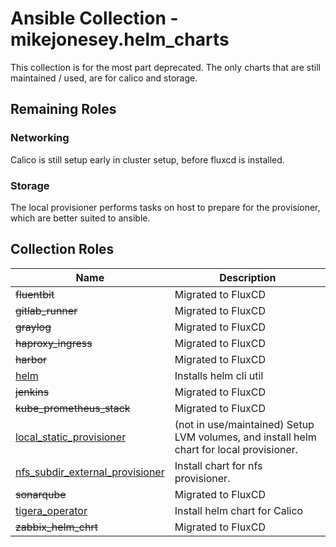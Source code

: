 # Ansible Collection - mikejonesey.helm_charts

This collection is for the most part deprecated. The only charts that are still maintained / used, are for calico and storage.

## Remaining Roles

### Networking

Calico is still setup early in cluster setup, before fluxcd is installed.

### Storage

The local provisioner performs tasks on host to prepare for the provisioner, which are better suited to ansible.

## Collection Roles

| Name                                                                     | Description                                                                              |
|--------------------------------------------------------------------------|------------------------------------------------------------------------------------------|
| ~~fluentbit~~                                                            | Migrated to FluxCD                                                                       |
| ~~gitlab_runner~~                                                        | Migrated to FluxCD                                                                       |
| ~~graylog~~                                                              | Migrated to FluxCD                                                                       |
| ~~haproxy_ingress~~                                                      | Migrated to FluxCD                                                                       |
| ~~harbor~~                                                               | Migrated to FluxCD                                                                       |
| [helm](roles/helm)                                                       | Installs helm cli util                                                                   |
| ~~jenkins~~                                                              | Migrated to FluxCD                                                                       |
| ~~kube_prometheus_stack~~                                                | Migrated to FluxCD                                                                       |
| [local_static_provisioner](roles/local_static_provisioner)               | (not in use/maintained) Setup LVM volumes, and install helm chart for local provisioner. |
| [nfs_subdir_external_provisioner](roles/nfs_subdir_external_provisioner) | Install chart for nfs provisioner.                                                       |
| ~~sonarqube~~                                                            | Migrated to FluxCD                                                                       |
| [tigera_operator](roles/tigera_operator)                                 | Install helm chart for Calico                                                            |
| ~~zabbix_helm_chrt~~                                                     | Migrated to FluxCD                                                                       |

